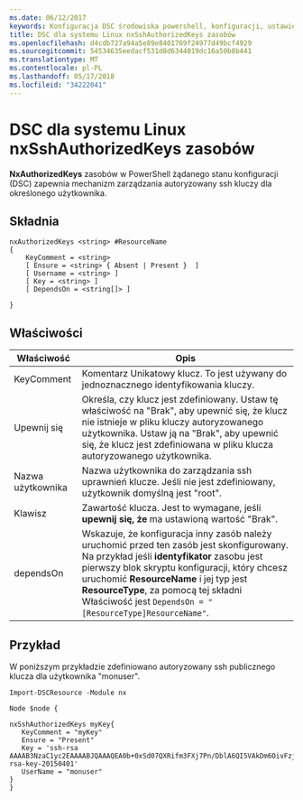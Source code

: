 ```yaml
---
ms.date: 06/12/2017
keywords: Konfiguracja DSC środowiska powershell, konfiguracji, ustawienia
title: DSC dla systemu Linux nxSshAuthorizedKeys zasobów
ms.openlocfilehash: d4cdb727a94a5e89e8401769f24977d49bcf4929
ms.sourcegitcommit: 54534635eedacf531d8d6344019dc16a50b8b441
ms.translationtype: MT
ms.contentlocale: pl-PL
ms.lasthandoff: 05/17/2018
ms.locfileid: "34222041"
---
```

# <a name="dsc-for-linux-nxsshauthorizedkeys-resource"></a>DSC dla systemu Linux nxSshAuthorizedKeys zasobów

**NxAuthorizedKeys** zasobów w PowerShell żądanego stanu konfiguracji (DSC) zapewnia mechanizm zarządzania autoryzowany ssh kluczy dla określonego użytkownika.

## <a name="syntax"></a>Składnia

```
nxAuthorizedKeys <string> #ResourceName
{
    KeyComment = <string>
    [ Ensure = <string> { Absent | Present }  ]
    [ Username = <string> ]
    [ Key = <string> ]
    [ DependsOn = <string[]> ]

}
```

## <a name="properties"></a>Właściwości

|  Właściwość |  Opis |
|---|---|
| KeyComment| Komentarz Unikatowy klucz. To jest używany do jednoznacznego identyfikowania kluczy.|
| Upewnij się| Określa, czy klucz jest zdefiniowany. Ustaw tę właściwość na "Brak", aby upewnić się, że klucz nie istnieje w pliku kluczy autoryzowanego użytkownika. Ustaw ją na "Brak", aby upewnić się, że klucz jest zdefiniowana w pliku klucza autoryzowanego użytkownika.|
| Nazwa użytkownika| Nazwa użytkownika do zarządzania ssh uprawnień klucze. Jeśli nie jest zdefiniowany, użytkownik domyślną jest "root".|
| Klawisz| Zawartość klucza. Jest to wymagane, jeśli **upewnij się, że** ma ustawioną wartość "Brak".|
| dependsOn | Wskazuje, że konfiguracja inny zasób należy uruchomić przed ten zasób jest skonfigurowany. Na przykład jeśli **identyfikator** zasobu jest pierwszy blok skryptu konfiguracji, który chcesz uruchomić **ResourceName** i jej typ jest **ResourceType**, za pomocą tej składni Właściwość jest `DependsOn = "[ResourceType]ResourceName"`.|

## <a name="example"></a>Przykład

W poniższym przykładzie zdefiniowano autoryzowany ssh publicznego klucza dla użytkownika "monuser".

```
Import-DSCResource -Module nx

Node $node {

nxSshAuthorizedKeys myKey{
   KeyComment = "myKey"
   Ensure = "Present"
   Key = 'ssh-rsa AAAAB3NzaC1yc2EAAAABJQAAAQEA0b+0xSd07QXRifm3FXj7Pn/DblA6QI5VAkDm6OivFzj3U6qGD1VJ6AAxWPCyMl/qhtpRtxZJDu/TxD8AyZNgc8aN2CljN1hOMbBRvH2q5QPf/nCnnJRaGsrxIqZjyZdYo9ZEEzjZUuMDM5HI1LA9B99k/K6PK2Bc1NLivpu7nbtVG2tLOQs+GefsnHuetsRMwo/+c3LtwYm9M0XfkGjYVCLO4CoFuSQpvX6AB3TedUy6NZ0iuxC0kRGg1rIQTwSRcw+McLhslF0drs33fw6tYdzlLBnnzimShMuiDWiT37WqCRovRGYrGCaEFGTG2e0CN8Co8nryXkyWc6NSDNpMzw== rsa-key-20150401'
   UserName = "monuser"
}
}
```